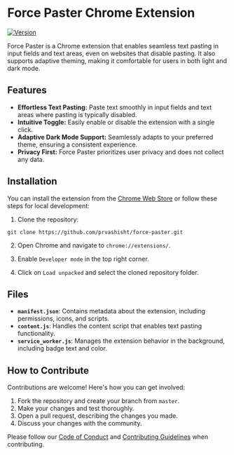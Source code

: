# Force Paster Chrome Extension

[![Version](https://img.shields.io/badge/Version-2.0.1-blue.svg)]()

Force Paster is a Chrome extension that enables seamless text pasting in input fields and text areas, even on websites that disable pasting. It also supports adaptive theming, making it comfortable for users in both light and dark mode.

## Features

- **Effortless Text Pasting:** Paste text smoothly in input fields and text areas where pasting is typically disabled.
- **Intuitive Toggle:** Easily enable or disable the extension with a single click.
- **Adaptive Dark Mode Support:** Seamlessly adapts to your preferred theme, ensuring a consistent experience.
- **Privacy First:** Force Paster prioritizes user privacy and does not collect any data.

## Installation

You can install the extension from the [Chrome Web Store](https://pratyushvashisht.com/forcepaster) or follow these steps for local development:

1. Clone the repository:
```
git clone https://github.com/prvashisht/force-paster.git
```

2. Open Chrome and navigate to `chrome://extensions/`.

3. Enable `Developer mode` in the top right corner.

4. Click on `Load unpacked` and select the cloned repository folder.

## Files

- **`manifest.json`**: Contains metadata about the extension, including permissions, icons, and scripts.
- **`content.js`**: Handles the content script that enables text pasting functionality.
- **`service_worker.js`**: Manages the extension behavior in the background, including badge text and color.

## How to Contribute

Contributions are welcome! Here's how you can get involved:

1. Fork the repository and create your branch from `master`.
2. Make your changes and test thoroughly.
3. Open a pull request, describing the changes you made.
4. Discuss your changes with the community.

Please follow our [Code of Conduct](CODE_OF_CONDUCT.md) and [Contributing Guidelines](CONTRIBUTING.md) when contributing.

